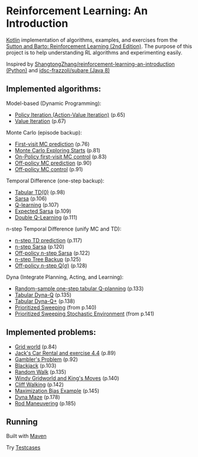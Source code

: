 # Reinforcement Learning: An Introduction

[Kotlin](https://kotlinlang.org/) implementation of algorithms, examples, and exercises from the [Sutton and Barto: Reinforcement Learning (2nd Edition)](http://incompleteideas.net/sutton/book/bookdraft2017nov5.pdf). The purpose of this project is to help understanding RL algorithms and experimenting easily. 

Inspired by [ShangtongZhang/reinforcement-learning-an-introduction (Python)](https://github.com/ShangtongZhang/reinforcement-learning-an-introduction)
and [idsc-frazzoli/subare (Java 8)](https://github.com/idsc-frazzoli/subare)

## Implemented algorithms:
Model-based (Dynamic Programming):
* [Policy Iteration (Action-Value Iteration)](src/main/kotlin/lab/mars/rl/algo/dp/PolicyIteration.kt) (p.65)
* [Value Iteration](src/main/kotlin/lab/mars/rl/algo/dp/ValueIteration.kt)  (p.67)

Monte Carlo (episode backup):
* [First-visit MC prediction](src/main/kotlin/lab/mars/rl/algo/mc/Prediction.kt) (p.76)
* [Monte Carlo Exploring Starts](src/main/kotlin/lab/mars/rl/algo/mc/ExploringStarts.kt) (p.81)
* [On-Policy first-visit MC control](src/main/kotlin/lab/mars/rl/algo/mc/On-Policy%20Optimal.kt) (p.83)
* [Off-policy MC prediction](src/main/kotlin/lab/mars/rl/algo/mc/Off-Policy%20Prediction.kt) (p.90)
* [Off-policy MC control](src/main/kotlin/lab/mars/rl/algo/mc/Off-policy%20Optimal.kt) (p.91)

Temporal Difference (one-step backup):
* [Tabular TD(0)](src/main/kotlin/lab/mars/rl/algo/td/Prediction.kt) (p.98)
* [Sarsa](src/main/kotlin/lab/mars/rl/algo/td/Sarsa.kt) (p.106)
* [Q-learning](src/main/kotlin/lab/mars/rl/algo/td/QLearning.kt) (p.107)
* [Expected Sarsa](src/main/kotlin/lab/mars/rl/algo/td/ExpectedSarsa.kt) (p.109)
* [Double Q-Learning](src/main/kotlin/lab/mars/rl/algo/td/DoubleQLearning.kt) (p.111)

n-step Temporal Difference (unify MC and TD):
* [n-step TD prediction](src/main/kotlin/lab/mars/rl/algo/ntd/Prediction.kt) (p.117)
* [n-step Sarsa](src/main/kotlin/lab/mars/rl/algo/ntd/Sarsa.kt) (p.120)
* [Off-policy n-step Sarsa](src/main/kotlin/lab/mars/rl/algo/ntd/Off-policy%20Sarsa.kt) (p.122)
* [n-step Tree Backup](src/main/kotlin/lab/mars/rl/algo/ntd/Treebackup.kt) (p.125)
* [Off-policy n-step Q(σ)](src/main/kotlin/lab/mars/rl/algo/ntd/Off-policy%20Q%20sigma.kt) (p.128)

Dyna (Integrate Planning, Acting, and Learning):
* [Random-sample one-step tabular Q-planning](src/main/kotlin/lab/mars/rl/algo/dyna/RandomSampleOneStepTabularQLearning.kt) (p.133)
* [Tabular Dyna-Q](src/main/kotlin/lab/mars/rl/algo/dyna/Dyna-Q.kt) (p.135)
* [Tabular Dyna-Q+](src/main/kotlin/lab/mars/rl/algo/dyna/Dyna-Q+.kt) (p.138)
* [Prioritized Sweeping](src/main/kotlin/lab/mars/rl/algo/dyna/PrioritizedSweeping.kt) (from p.140)
* [Prioritized Sweeping Stochastic Environment](src/main/kotlin/lab/mars/rl/algo/dyna/PrioritizedSweepingStochasticEnv.kt) (from p.141)

## Implemented problems:
* [Grid world](src/main/kotlin/lab/mars/rl/problem/GridWorld.kt) (p.84)
* [Jack's Car Rental and exercise 4.4](src/main/kotlin/lab/mars/rl/problem/CarRental.kt) (p.89)
* [Gambler's Problem](src/main/kotlin/lab/mars/rl/problem/Gambler.kt) (p.92)
* [Blackjack](src/main/kotlin/lab/mars/rl/problem/Blackjack.kt) (p.103)
* [Random Walk](src/main/kotlin/lab/mars/rl/problem/RandomWalk.kt) (p.135)
* [Windy Gridworld and King's Moves](src/main/kotlin/lab/mars/rl/problem/WindyGridworld.kt) (p.140)
* [Cliff Walking](src/main/kotlin/lab/mars/rl/problem/CliffWalking.kt) (p.142)
* [Maximization Bias Example](src/main/kotlin/lab/mars/rl/problem/MaximizationBias.kt) (p.145)
* [Dyna Maze](src/main/kotlin/lab/mars/rl/problem/DynaMaze.kt) (p.178)
* [Rod Maneuvering](src/main/kotlin/lab/mars/rl/problem/RodManeuvering.kt) (p.185)

## Running
Built with [Maven](https://maven.apache.org/) 

Try [Testcases](src/test/kotlin/lab/mars/rl/model/impl)


